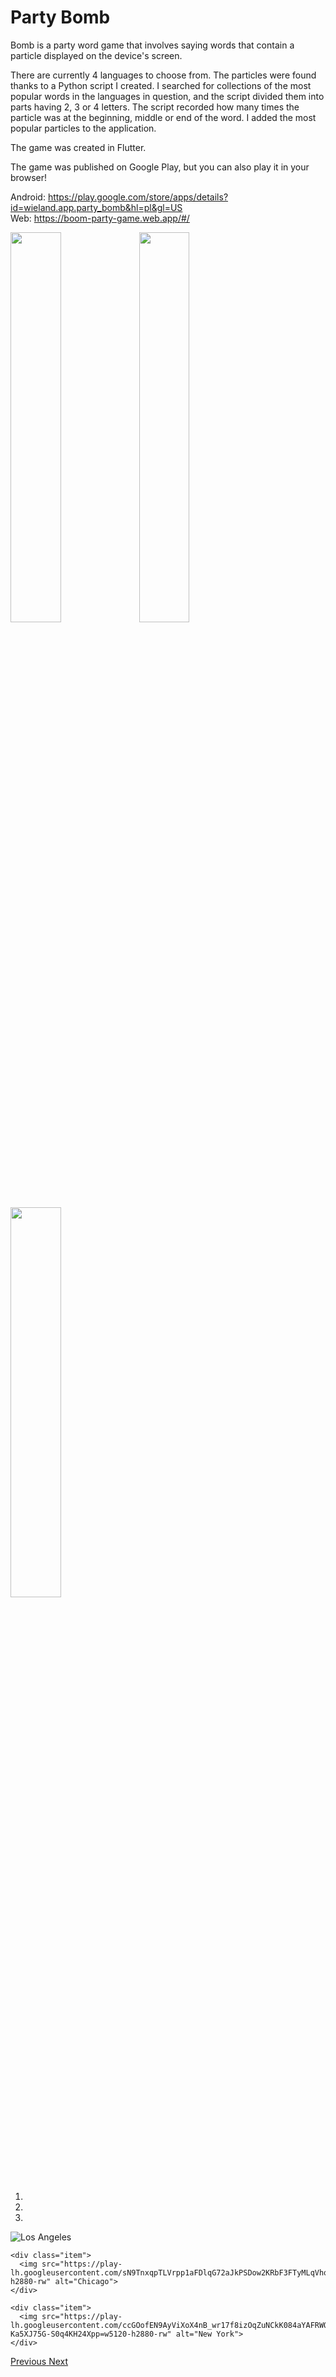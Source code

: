 # Party Bomb

Bomb is a party word game that involves saying words that contain a particle displayed on the device's screen.

There are currently 4 languages to choose from. The particles were found thanks to a Python script I created. I searched for collections of the most popular words in the languages in question, and the script divided them into parts having 2, 3 or 4 letters. The script recorded how many times the particle was at the beginning, middle or end of the word. I added the most popular particles to the application.

The game was created in Flutter.

The game was published on Google Play, but you can also play it in your browser!

Android: https://play.google.com/store/apps/details?id=wieland.app.party_bomb&hl=pl&gl=US <br />
Web: https://boom-party-game.web.app/#/



<img src="https://play-lh.googleusercontent.com/HkbMQXWw56VyHPStqFAdli21okaJ7adhUiTuNm2agtH2qPlaYxnoG-0e9ZKTYBEgMYk=w5120-h2880-rw" width=40% height=40%>
<img src="https://play-lh.googleusercontent.com/sN9TnxqpTLVrpp1aFDlqG72aJkPSDow2KRbF3FTyMLqVhqpuWDdFtJISa3yaW2zrOqc=w5120-h2880-rw" width=40% height=40%>
<img src="https://play-lh.googleusercontent.com/ccGOofEN9AyViXoX4nB_wr17f8izOqZuNCkK084aYAFRWQf-Ka5XJ75G-S0q4KH24Xpp=w5120-h2880-rw" width=40% height=40%>

<div id="myCarousel" class="carousel slide" data-ride="carousel">
  <!-- Indicators -->
  <ol class="carousel-indicators">
    <li data-target="#myCarousel" data-slide-to="0" class="active"></li>
    <li data-target="#myCarousel" data-slide-to="1"></li>
    <li data-target="#myCarousel" data-slide-to="2"></li>
  </ol>

  <!-- Wrapper for slides -->
  <div class="carousel-inner">
    <div class="item active">
      <img src="https://play-lh.googleusercontent.com/HkbMQXWw56VyHPStqFAdli21okaJ7adhUiTuNm2agtH2qPlaYxnoG-0e9ZKTYBEgMYk=w5120-h2880-rw" alt="Los Angeles">
    </div>

    <div class="item">
      <img src="https://play-lh.googleusercontent.com/sN9TnxqpTLVrpp1aFDlqG72aJkPSDow2KRbF3FTyMLqVhqpuWDdFtJISa3yaW2zrOqc=w5120-h2880-rw" alt="Chicago">
    </div>

    <div class="item">
      <img src="https://play-lh.googleusercontent.com/ccGOofEN9AyViXoX4nB_wr17f8izOqZuNCkK084aYAFRWQf-Ka5XJ75G-S0q4KH24Xpp=w5120-h2880-rw" alt="New York">
    </div>
  </div>

  <!-- Left and right controls -->
  <a class="left carousel-control" href="#myCarousel" data-slide="prev">
    <span class="glyphicon glyphicon-chevron-left"></span>
    <span class="sr-only">Previous</span>
  </a>
  <a class="right carousel-control" href="#myCarousel" data-slide="next">
    <span class="glyphicon glyphicon-chevron-right"></span>
    <span class="sr-only">Next</span>
  </a>
</div>

